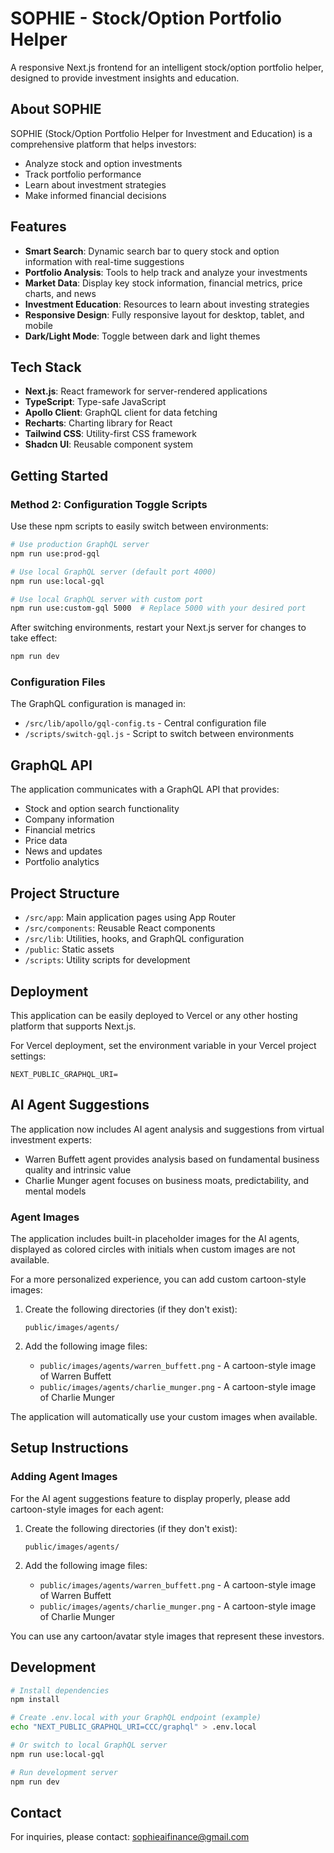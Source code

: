 # SOPHIE - Stock/Option Portfolio Helper

A responsive Next.js frontend for an intelligent stock/option portfolio helper, designed to provide investment insights and education.

## About SOPHIE

SOPHIE (Stock/Option Portfolio Helper for Investment and Education) is a comprehensive platform that helps investors:
- Analyze stock and option investments
- Track portfolio performance
- Learn about investment strategies
- Make informed financial decisions

## Features

- **Smart Search**: Dynamic search bar to query stock and option information with real-time suggestions
- **Portfolio Analysis**: Tools to help track and analyze your investments
- **Market Data**: Display key stock information, financial metrics, price charts, and news
- **Investment Education**: Resources to learn about investing strategies
- **Responsive Design**: Fully responsive layout for desktop, tablet, and mobile
- **Dark/Light Mode**: Toggle between dark and light themes

## Tech Stack

- **Next.js**: React framework for server-rendered applications
- **TypeScript**: Type-safe JavaScript
- **Apollo Client**: GraphQL client for data fetching
- **Recharts**: Charting library for React
- **Tailwind CSS**: Utility-first CSS framework
- **Shadcn UI**: Reusable component system

## Getting Started

### Method 2: Configuration Toggle Scripts

Use these npm scripts to easily switch between environments:

```bash
# Use production GraphQL server
npm run use:prod-gql

# Use local GraphQL server (default port 4000)
npm run use:local-gql

# Use local GraphQL server with custom port
npm run use:custom-gql 5000  # Replace 5000 with your desired port
```

After switching environments, restart your Next.js server for changes to take effect:

```bash
npm run dev
```

### Configuration Files

The GraphQL configuration is managed in:

- `/src/lib/apollo/gql-config.ts` - Central configuration file
- `/scripts/switch-gql.js` - Script to switch between environments

## GraphQL API

The application communicates with a GraphQL API that provides:

- Stock and option search functionality
- Company information
- Financial metrics
- Price data
- News and updates
- Portfolio analytics

## Project Structure

- `/src/app`: Main application pages using App Router
- `/src/components`: Reusable React components
- `/src/lib`: Utilities, hooks, and GraphQL configuration
- `/public`: Static assets
- `/scripts`: Utility scripts for development

## Deployment

This application can be easily deployed to Vercel or any other hosting platform that supports Next.js. 

For Vercel deployment, set the environment variable in your Vercel project settings:
```
NEXT_PUBLIC_GRAPHQL_URI=
```

## AI Agent Suggestions

The application now includes AI agent analysis and suggestions from virtual investment experts:

- Warren Buffett agent provides analysis based on fundamental business quality and intrinsic value
- Charlie Munger agent focuses on business moats, predictability, and mental models

### Agent Images

The application includes built-in placeholder images for the AI agents, displayed as colored circles with initials when custom images are not available.

For a more personalized experience, you can add custom cartoon-style images:

1. Create the following directories (if they don't exist):
   ```
   public/images/agents/
   ```

2. Add the following image files:
   - `public/images/agents/warren_buffett.png` - A cartoon-style image of Warren Buffett
   - `public/images/agents/charlie_munger.png` - A cartoon-style image of Charlie Munger

The application will automatically use your custom images when available.

## Setup Instructions

### Adding Agent Images

For the AI agent suggestions feature to display properly, please add cartoon-style images for each agent:

1. Create the following directories (if they don't exist):
   ```
   public/images/agents/
   ```

2. Add the following image files:
   - `public/images/agents/warren_buffett.png` - A cartoon-style image of Warren Buffett
   - `public/images/agents/charlie_munger.png` - A cartoon-style image of Charlie Munger

You can use any cartoon/avatar style images that represent these investors.

## Development

```bash
# Install dependencies
npm install

# Create .env.local with your GraphQL endpoint (example)
echo "NEXT_PUBLIC_GRAPHQL_URI=CCC/graphql" > .env.local

# Or switch to local GraphQL server
npm run use:local-gql

# Run development server
npm run dev
```

## Contact

For inquiries, please contact: [sophieaifinance@gmail.com](mailto:sophieaifinance@gmail.com)
